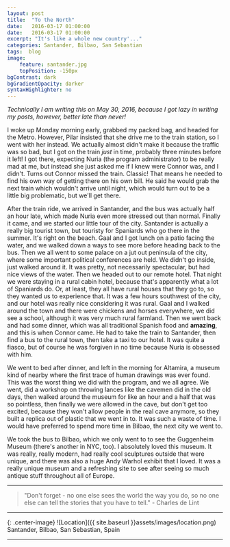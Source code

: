 ```yaml
---
layout: post
title:  "To the North"
date:   2016-03-17 01:00:00
date:   2016-03-17 01:00:00
excerpt: "It's like a whole new country'..."
categories: Santander, Bilbao, San Sebastian
tags:  blog
image:
    feature: santander.jpg
    topPosition: -150px
bgContrast: dark
bgGradientOpacity: darker
syntaxHighlighter: no
---
```


*Technically I am writing this on May 30, 2016, because I got lazy in writing my posts, however, better late than never!*

I woke up Monday morning early, grabbed my packed bag, and headed for the Metro. However, Pilar insisted that she drive me to the train station, so I went with her instead. We actually almost didn't make it because the traffic was so bad, but I got on the train *just* in time, probably three minutes before it left! I got there, expecting Nuria (the program administrator) to be really mad at me, but instead she just asked me if I knew were Connor was, and I didn't. Turns out Connor missed the train. Classic! That means he needed to find his own way of getting there on his own bill. He said he would grab the next train which wouldn't arrive until night, which would turn out to be a little big problematic, but we'll get there.

After the train ride, we arrived in Santander, and the bus was actually half an hour late, which made Nuria even more stressed out than normal. Finally it came, and we started our little tour of the city. Santander is actually a really big tourist town, but touristy for Spaniards who go there in the summer. It's right on the beach. Gaal and I got lunch on a patio facing the water, and we walked down a ways to see more before heading back to the bus. Then we all went to some palace on a jut out peninsula of the city, where some important political conferences are held. We didn't go inside, just walked around it. It was pretty, not necessarily spectacular, but had nice views of the water. Then we headed out to our remote hotel. That night we were staying in a rural cabin hotel, because that's apparently what a lot of Spaniards do. Or, at least, they all have rural houses that they go to, so they wanted us to experience that. It was a few hours southwest of the city, and our hotel was really nice considering it was rural. Gaal and I walked around the town and there were chickens and horses everywhere, we did see a school, although it was very much rural farmland. Then we went back and had some dinner, which was all traditional Spanish food and **amazing**, and this is when Connor came. He had to take the train to Santander, then find a bus to the rural town, then take a taxi to our hotel. It was quite a fiasco, but of course he was forgiven in no time because Nuria is obsessed with him.

We went to bed after dinner, and left in the morning for Altamira, a museum kind of nearby where the first trace of human drawings was ever found. This was the worst thing we did with the program, and we all agree. We went, did a workshop on throwing lances like the cavemen did in the old days, then walked around the museum for like an hour and a half that was so  pointless, then finally we were allowed in the cave, but don't get too excited, because they won't allow people in the real cave anymore, so they built a replica out of plastic that we went in to. It was such a waste of time. I would have preferred to spend more time in Bilbao, the next city we went to.

We took the bus to Bilbao, which we only went to to see the Guggenheim Museum (there's another in NYC, too). I absolutely loved this museum. It was really, really modern, had really cool sculptures outside that were unique, and there was also a huge Andy Warhol exhibit that I loved. It was a really unique museum and a refreshing site to see after seeing so much antique stuff throughout all of Europe.


<hr>

<blockquote class="largeQuote">"Don't forget - no one else sees the world the way you do, so no one else can tell the stories that you have to tell." - Charles de Lint</blockquote>

<hr>

{: .center-image}
![Location]({{ site.baseurl }}assets/images/location.png) Santander, Bilbao, San Sebastian, Spain

<hr>